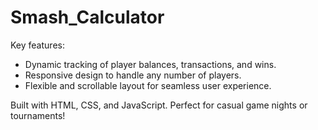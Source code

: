# Smash_Calculator
Key features:

- Dynamic tracking of player balances, transactions, and wins.
- Responsive design to handle any number of players.
- Flexible and scrollable layout for seamless user experience.

Built with HTML, CSS, and JavaScript. Perfect for casual game nights or tournaments! 
